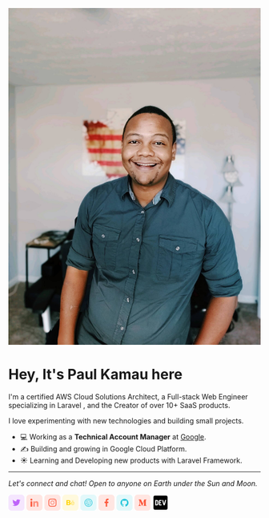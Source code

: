 ![](https://github.com/paulycloud/paulycloud/blob/master/readme/photo.jpg)

# Hey, It's Paul Kamau here

I'm a certified AWS Cloud Solutions Architect, a Full-stack Web Engineer specializing in Laravel , and the Creator of over 10+ SaaS products.

I love experimenting with new technologies and building small projects.

- 💻 Working as a **Technical Account Manager** at [Google](https://www.google.com).
- ✍️ Building and growing in Google Cloud Platform.
- ☀️ Learning and Developing new products with Laravel Framework.

--------------------------------------------------------------------------------

_Let's connect and chat! Open to anyone on Earth under the Sun and Moon._

[![](https://github.com/paulycloud/paulycloud/blob/master/readme/twitter.png)](https://twitter.com/paulycloud) [![](https://github.com/paulycloud/paulycloud/blob/master/readme/linkedin.png)](https://www.linkedin.com/in/paulmkamau/) [![](https://github.com/paulycloud/paulycloud/blob/master/readme/insta.png)](https://www.instagram.com/paulycloud) [![](https://github.com/paulycloud/paulycloud/blob/master/readme/behance.png)](https://www.behance.net/paulycloud) [![](https://github.com/paulycloud/paulycloud/blob/master/readme/dribbble.png)](https://dribbble.com/paulycloud) [![](https://github.com/paulycloud/paulycloud/blob/master/readme/facebook.png)](https://www.facebook.com/paul.m.kamau.3/) [![](https://github.com/paulycloud/paulycloud/blob/master/readme/github.png)](https://github.com/paulycloud) [![](https://github.com/paulycloud/paulycloud/blob/master/readme/medium.png)](https://medium.com/@paulkamau) [![](https://github.com/paulycloud/paulycloud/blob/master/readme/dev.png)](https://dev.to/paulycloud)
